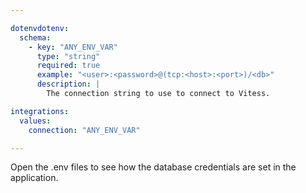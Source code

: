 ```yaml
---

dotenvdotenv:
  schema:
    - key: "ANY_ENV_VAR"
      type: "string"
      required: true
      example: "<user>:<password>@(tcp:<host>:<port>)/<db>"
      description: |
        The connection string to use to connect to Vitess.

integrations:
  values:
    connection: "ANY_ENV_VAR"

---
```


Open the .env files to see how the database credentials are set in the application.
